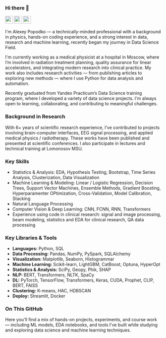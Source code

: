 ### Hi there 👋

<p> <a href="https://www.linkedin.com/in/alexeypopodko"><img src="https://img.shields.io/badge/linkedin-%230077B5.svg?&style=for-the-badge&logo=linkedin&logoColor=white" height=25></a> <a href="https://www.researchgate.net/profile/Alexey-Popodko"><img src="https://img.shields.io/badge/ResearchGate-00CCBB?style=for-the-badge&logo=ResearchGate&logoColor=white" height=25></a> <a href="https://scholar.google.com/citations?user=PHGEhY4AAAAJ&hl"><img src="https://img.shields.io/badge/Google%20Scholar-4285F4?style=for-the-badge&logo=google-scholar&logoColor=white" height=25></a></p>

I'm Alexey Popodko — a technically-minded professional with a background in physics, hands-on coding experience, and a strong interest in data, research and machine learning, recently began my journey in Data Science Field.

I'm currently working as a medical physicist at a hospital in Moscow, where I’m involved in radiation treatment planning, quality assurance for linear accelerators, and integrating modern research into clinical practice. My work also includes research activities — from publishing articles to exploring new methods — where I use Python for data analysis and automation. 

Recently graduated from Yandex Practicum’s Data Science training program, where I developed a variety of data science projects. I'm always open to learning, collaborating, and contributing to meaningful challenges.

### Background in Research
With 6+ years of scientific research experience, I’ve contributed to projects involving brain-computer interfaces, EEG signal processing, and applied medical physics / radiotherapy. These works have been published and presented at scientific conferences.  I also participate in lectures and technical training at Lomonosov MSU.

### Key Skills 
- Statistics & Analysis: EDA, Hypothesis Testing, Bootstrap, Time Series Analysis, Clusterization, Data Visualization
- Machine Learning & Modeling: Linear / Logistic Regression, Decision Trees, Support Vector Machines, Ensemble Methods, Gradient Boosting, Hyperparamenter OPtimization, Cross-Validation, Model Calibration, Stacking
- Natural Language Processing  
- Computer Vision & Deep Learning: CNN, FCNN, RNN, Transformers
- Experience using code in clinical research: signal and image processing, beam modeling, statistics and EDA for clinical research, QA data processing

### Key Libraries & Tools

- **Languages:** Python, SQL  
- **Data Processing:** Pandas, NumPy, PySpark, SQLAlchemy  
- **Visualization:** Matplotlib, Seaborn, Histogrammar  
- **Machine Learning:** Scikit-learn, LightGBM, CatBoost, Optuna, HyperOpt
- **Statistics & Analysis:** SciPy, Geopy, Phik, SHAP
- **NLP:** BERT, Transformers, NLTK, SpaCy
- **DL:** PyTorch, TensorFlow, Transformers, Keras, CUDA, Prophet, CLIP, BERT, FAISS
- **Clustering:** K-means, HAC, HDBSCAN
- **Deploy:** Streamlit, Docker

### On This GitHub
Here you'll find a mix of hands-on projects, experiments, and course work — including ML models, EDA notebooks, and tools I’ve built while studying and exploring data science and machine learning techniques.
